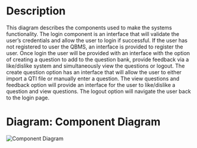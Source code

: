 # **Description**

This diagram describes the components used to make the systems functionality. The login component is an interface that will validate the user’s credentials and allow the user to login if successful. If the user has not registered to user the QBMS, an interface is provided to register the user. Once login the user will be provided with an interface with the option of creating a question to add to the question bank, provide feedback via a like/dislike system and simultaneously view the questions or logout. The create question option has an interface that will allow the user to either import a QTI file or manually enter a question. The view questions and feedback option will provide an interface for the user to like/dislike a question and view questions. The logout option will navigate the user back to the login page.

# **Diagram: Component Diagram**
![Component Diagram](https://user-images.githubusercontent.com/72755358/172019023-e39cd3ae-5955-4d38-9435-28adf7604899.png)

